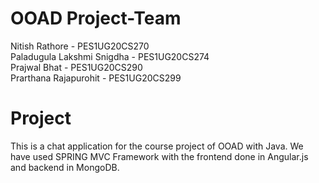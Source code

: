 # OOAD Project-Team
Nitish Rathore - PES1UG20CS270 <br />
Paladugula Lakshmi Snigdha - PES1UG20CS274 <br />
Prajwal Bhat - PES1UG20CS290 <br />
Prarthana Rajapurohit - PES1UG20CS299

# Project
This is a chat application for the course project of OOAD with Java. We have used SPRING MVC Framework with the frontend done in Angular.js and backend in MongoDB.

